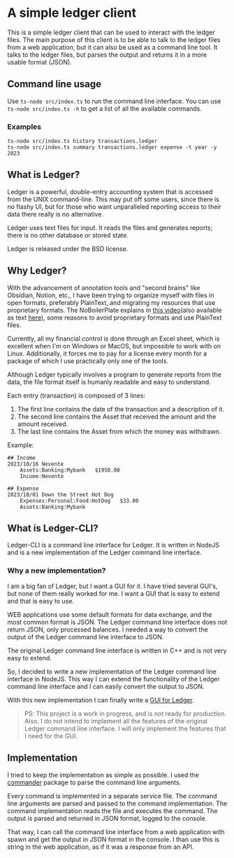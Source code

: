 # A simple ledger client

This is a simple ledger client that can be used to interact with the ledger files.
The main purpose of this client is to be able to talk to the ledger files from a web application, but it can also be used as a command line tool.
It talks to the ledger files, but parses the output and returns it in a more usable format (JSON).

## Command line usage

Use `ts-node src/index.ts` to run the command line interface.
You can use `ts-node src/index.ts -h` to get a list of all the available commands.

### Examples

```
ts-node src/index.ts history transactions.ledger
ts-node src/index.ts summary transactions.ledger expense -t year -y 2023
```

## What is Ledger?

Ledger is a powerful, double-entry accounting system that is accessed from the UNIX command-line. This may put off some users, since there is no flashy UI, but for those who want unparalleled reporting access to their data there really is no alternative.

Ledger uses text files for input. It reads the files and generates reports; there is no other database or stored state.

Ledger is released under the BSD license.

## Why Ledger?

With the advancement of annotation tools and "second brains" like Obsidian, Notion, etc., I have been trying to organize myself with files in open formats, preferably PlainText, and migrating my resources that use proprietary formats.
The NoBoilerPlate explains in [this video](https://www.youtube.com/watch?v=WgV6M1LyfNY)(also available as text [here](https://github.com/0atman/noboilerplate/blob/main/scripts/34-Plain-Text-Team.md)), some reasons to avoid proprietary formats and use PlainText files.

Currently, all my financial control is done through an Excel sheet, which is excellent when I'm on Windows or MacOS, but impossible to work with on Linux. Additionally, it forces me to pay for a license every month for a package of which I use practically only one of the tools.

Although Ledger typically involves a program to generate reports from the data, the file format itself is humanly readable and easy to understand.

Each entry (transaction) is composed of 3 lines:

1.  The first line contains the date of the transaction and a description of it.
2.  The second line contains the Asset that received the amount and the amount received.
3.  The last line contains the Asset from which the money was withdrawn.

Example:

```
## Income
2023/10/16 Nevente
    Assets:Banking:Mybank   $1950.00
    Income:Nevente

## Expense
2023/10/01 Down the Street Hot Dog
    Expenses:Personal:Food:HotDog   $33.00
    Assets:Banking:Mybank
```

## What is Ledger-CLI?

Ledger-CLI is a command line interface for Ledger. It is written in NodeJS and is a new implementation of the Ledger command line interface.

### Why a new implementation?

I am a big fan of Ledger, but I want a GUI for it. I have tried several GUI's, but none of them really worked for me. I want a GUI that is easy to extend and that is easy to use.

WEB applications use some default formats for data exchange, and the most common format is JSON. The Ledger command line interface does not return JSON, only processed balances. I needed a way to convert the output of the Ledger command line interface to JSON.

The original Ledger command line interface is written in C++ and is not very easy to extend.

So, I decided to write a new implementation of the Ledger command line interface in NodeJS. This way I can extend the functionality of the Ledger command line interface and I can easily convert the output to JSON.

With this new implementation I can finally write a [GUI for Ledger](https://github.com/AlissonSteffens/ledger-gui).

> PS: This project is a work in progress, and is not ready for production.
> Also, I do not intend to implement all the features of the original Ledger command line interface. I will only implement the features that I need for the GUI.

## Implementation

I tried to keep the implementation as simple as possible. I used the [commander](https://www.npmjs.com/package/commander) package to parse the command line arguments.

Every command is implemented in a separate service file. The command line arguments are parsed and passed to the command implementation. The command implementation reads the file and executes the command. The output is parsed and returned in JSON format, logged to the console.

That way, I can call the command line interface from a web application with spawn and get the output in JSON format in the console. I than use this is string in the web application, as if it was a response from an API.
